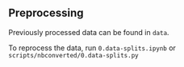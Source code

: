 ## Preprocessing
Previously processed data can be found in `data`.

To reprocess the data, run `0.data-splits.ipynb` or `scripts/nbconverted/0.data-splits.py`

